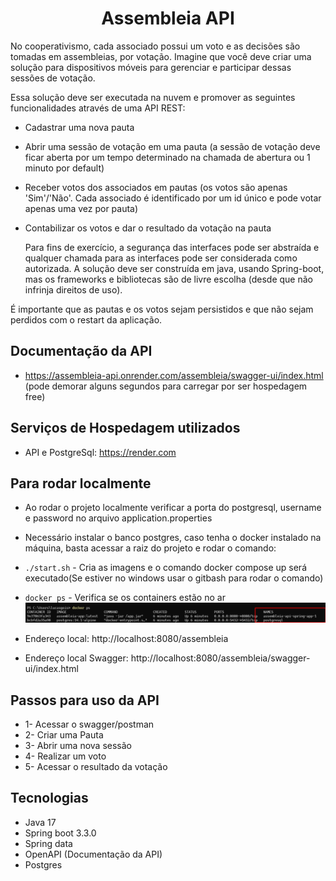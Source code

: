 <h1 style="text-align: center;">Assembleia API</h1>


No cooperativismo, cada associado possui um voto e as decisões são tomadas em assembleias, por votação. Imagine que você deve criar uma solução para dispositivos móveis para gerenciar e participar dessas sessões de votação.

Essa solução deve ser executada na nuvem e promover as seguintes funcionalidades através de uma API REST:

- Cadastrar uma nova pauta
- Abrir uma sessão de votação em uma pauta (a sessão de votação deve ficar aberta por um tempo determinado na chamada de abertura ou 1 minuto por default)
- Receber votos dos associados em pautas (os votos são apenas 'Sim'/'Não'. Cada associado é identificado por um id único e pode votar apenas uma vez por pauta)
- Contabilizar os votos e dar o resultado da votação na pauta

  Para fins de exercício, a segurança das interfaces pode ser abstraída e qualquer chamada para as interfaces pode ser considerada como autorizada. A solução deve ser construída em java, usando Spring-boot, mas os frameworks e bibliotecas são de livre escolha (desde que não infrinja direitos de uso).

É importante que as pautas e os votos sejam persistidos e que não sejam perdidos com o restart da aplicação.


## Documentação da API
* https://assembleia-api.onrender.com/assembleia/swagger-ui/index.html (pode demorar alguns segundos para carregar por ser hospedagem free)

## Serviços de Hospedagem utilizados 
- API e PostgreSql: https://render.com

## Para rodar localmente
* Ao rodar o projeto localmente verificar a porta do postgresql, username e password no arquivo application.properties

* Necessário instalar o banco postgres, caso tenha o docker instalado na máquina, basta acessar a raiz do projeto 
e rodar o comando:
* `./start.sh` - Cria as imagens e o comando docker compose up será executado(Se estiver no windows usar o gitbash para rodar o comando)

* `docker ps` - Verifica se os containers estão no ar
![img.png](img.png)
* Endereço local: http://localhost:8080/assembleia
* Endereço local Swagger: http://localhost:8080/assembleia/swagger-ui/index.html

## Passos para uso da API
* 1- Acessar o swagger/postman
* 2- Criar uma Pauta
* 3- Abrir uma nova sessão
* 4- Realizar um voto
* 5- Acessar o resultado da votação

## Tecnologias
* Java 17
* Spring boot 3.3.0
* Spring data
* OpenAPI (Documentação da API)
* Postgres
